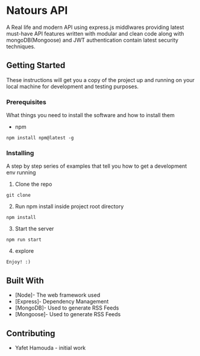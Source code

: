 # Natours API

A Real life and modern API using express.js
middlwares providing latest must-have API
features written with modular and clean code
along with mongoDB(Mongoose) and JWT
authentication contain latest security techniques.

## Getting Started

These instructions will get you a copy of the project up and running on your local machine for development and testing purposes. 

### Prerequisites

What things you need to install the software and how to install them

* npm 

```
npm install npm@latest -g
```

### Installing

A step by step series of examples that tell you how to get a development env running

1. Clone the repo

```
git clone
```

2. Run npm install inside project root directory

```
npm install
```

3. Start the server

```
npm run start
```

4. explore

```
Enjoy! :)
```

## Built With

* [Node]- The web framework used
* [Express]- Dependency Management
* [MongoDB]- Used to generate RSS Feeds
* [Mongoose]- Used to generate RSS Feeds

## Contributing

* Yafet Hamouda - initial work


